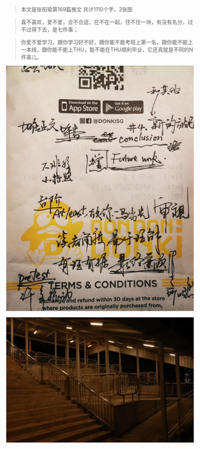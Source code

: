 > 本文是张衔瑜第169篇推文 共计1110个字，2张图

> 喜不喜欢，爱不爱，合不合适，在不在一起，住不住一块，有没有名分，过不过得下去，是七件事；

> 你爱不爱学习，跟你学习好不好，跟你能不能考班上第一名，跟你能不能上一本线，跟你能不能上THU，能不能在THU顺利毕业，它还真就是不同的N件事儿。

![](./images/img_001.jpeg)

![](./images/img_002.jpeg)

